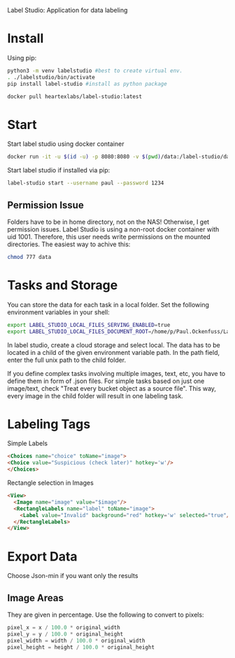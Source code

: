 Label Studio: Application for data labeling

# Install
Using pip:
```bash
python3 -m venv labelstudio #best to create virtual env.
. ./labelstudio/bin/activate
pip install label-studio #install as python package
```
```bash
docker pull heartexlabs/label-studio:latest
```

# Start
Start label studio using docker container
```bash
docker run -it -u $(id -u) -p 8080:8080 -v $(pwd)/data:/label-studio/data --env LABEL_STUDIO_LOCAL_FILES_SERVING_ENABLED=true --env LABEL_STUDIO_LOCAL_FILES_DOCUMENT_ROOT=/label-studio/files -v $(pwd)/riming_images:/label-studio/files heartexlabs/label-studio:latest label-studio
```
Start label studio if installed via pip:
```bash
label-studio start --username paul --password 1234
```

## Permission Issue
Folders have to be in home directory, not on the NAS! Otherwise, I get permission issues.
Label Studio is using a non-root docker container with uid 1001. Therefore, this user needs write permissions on the mounted directories.
The easiest way to achive this:
```bash
chmod 777 data
```

# Tasks and Storage
You can store the data for each task in a local folder. Set the following environment variables in your shell:
```bash
export LABEL_STUDIO_LOCAL_FILES_SERVING_ENABLED=true
export LABEL_STUDIO_LOCAL_FILES_DOCUMENT_ROOT=/home/p/Paul.Ockenfuss/LabelStudio/Oldmasks/riming_images
```

In label studio, create a cloud storage and select local. The data has to be located in a child of the given environment variable path. In the path field, enter the full unix path to the child folder.

If you define complex tasks involving multiple images, text, etc, you have to define them in form of .json files.
For simple tasks based on just one image/text, check "Treat every bucket object as a source file". This way, every image in the child folder will result in one labeling task.

# Labeling Tags
Simple Labels
```html
<Choices name="choice" toName="image">
<Choice value="Suspicious (check later)" hotkey='w'/>
</Choices>
```
Rectangle selection in Images
```html
<View>
  <Image name="image" value="$image"/>
  <RectangleLabels name="label" toName="image">
    <Label value="Invalid" background="red" hotkey='w' selected="true"/>
  </RectangleLabels>
</View>
```

# Export Data
Choose Json-min if you want only the results
## Image Areas
They are given in percentage. Use the following to convert to pixels:
```python
pixel_x = x / 100.0 * original_width
pixel_y = y / 100.0 * original_height
pixel_width = width / 100.0 * original_width
pixel_height = height / 100.0 * original_height
```